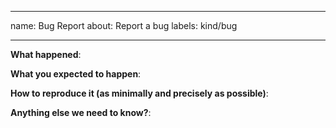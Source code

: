 <!--
 Licensed to the Apache Software Foundation (ASF) under one or more
 contributor license agreements.  See the NOTICE file distributed with
 this work for additional information regarding copyright ownership.
 The ASF licenses this file to You under the Apache License, Version 2.0
 (the "License"); you may not use this file except in compliance with
 the License.  You may obtain a copy of the License at

     http://www.apache.org/licenses/LICENSE-2.0

 Unless required by applicable law or agreed to in writing, software
 distributed under the License is distributed on an "AS IS" BASIS,
 WITHOUT WARRANTIES OR CONDITIONS OF ANY KIND, either express or implied.
 See the License for the specific language governing permissions and
 limitations under the License.
 -->

---
name: Bug Report
about: Report a bug
labels: kind/bug

---

<!-- Please use this template while reporting a bug and provide as much info as possible. Not doing so may result in your bug not being addressed in a timely manner. Thanks!

-->


**What happened**:

**What you expected to happen**:

**How to reproduce it (as minimally and precisely as possible)**:

**Anything else we need to know?**:
